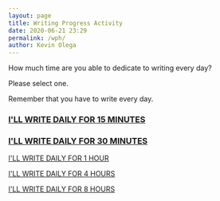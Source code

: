```yaml
--- 
layout: page
title: Writing Progress Activity
date: 2020-06-21 23:29
permalink: /wph/ 
author: Kevin Olega 
--- 
```

How much time are you able to dedicate to writing every day?

Please select one.

Remember that you have to write every day.

### [I'LL WRITE DAILY FOR 15 MINUTES](https://callcentertrainingtips.com/wp15m/)


### [I'LL WRITE DAILY FOR 30 MINUTES](https://callcentertrainingtips.com/wp30m/)


<a href="https://callcentertrainingtips.com/wp1hr/" class="button focus">I'LL WRITE DAILY FOR 1 HOUR</a>

<a href="https://callcentertrainingtips.com/wp4hr/" class="button focus">I'LL WRITE DAILY FOR 4 HOURS</a>

<a href="https://callcentertrainingtips.com/wp8hr/" class="button focus">I'LL WRITE DAILY FOR 8 HOURS</a>